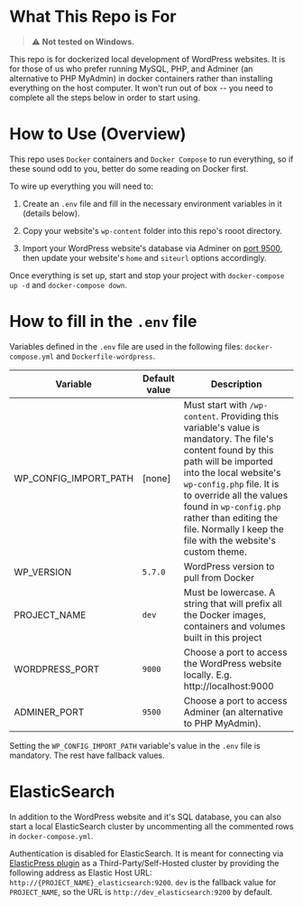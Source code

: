 # What This Repo is For

> :warning: **Not tested on Windows.**

This repo is for dockerized local development of WordPress websites. It is for those of us who prefer running MySQL, PHP, and Adminer (an alternative to PHP MyAdmin) in docker containers rather than installing everything on the host computer. It won't run out of box -- you need to complete all the steps below in order to start using.


# How to Use (Overview)

This repo uses `Docker` containers and `Docker Compose` to run everything, so if these sound odd to you, better do some reading on Docker first.

To wire up everything you will need to:

1. Create an `.env` file and fill in the necessary environment variables in it (details below).

1. Copy your website's `wp-content` folder into this repo's rooot directory.

1. Import your WordPress website's database via Adminer on [port 9500](http://localhost:9500), then update your website's `home` and `siteurl` options accordingly.

Once everything is set up, start and stop your project with `docker-compose up -d` and `docker-compose down`.


# How to fill in the `.env` file

Variables defined in the `.env` file are used in the following files: `docker-compose.yml` and `Dockerfile-wordpress`.

Variable              | Default value | Description
----------------------|---------------|------------
WP_CONFIG_IMPORT_PATH | [none]        | Must start with `/wp-content`. Providing this variable's value is mandatory. The file's content found by this path will be imported into the local website's `wp-config.php` file. It is to override all the values found in `wp-config.php` rather than editing the file. Normally I keep the file with the website's custom theme.
WP_VERSION            | `5.7.0`       | WordPress version to pull from Docker
PROJECT_NAME          | `dev`         | Must be lowercase. A string that will prefix all the Docker images, containers and volumes built in this project
WORDPRESS_PORT        | `9000`        | Choose a port to access the WordPress website locally. E.g. http://localhost:9000
ADMINER_PORT          | `9500`        | Choose a port to access Adminer (an alternative to PHP MyAdmin).

Setting the `WP_CONFIG_IMPORT_PATH` variable's value in the `.env` file is mandatory. The rest have fallback values.


# ElasticSearch

In addition to the WordPress website and it's SQL database, you can also start a local ElasticSearch cluster by uncommenting all the commented rows in `docker-compose.yml`.

Authentication is disabled for ElasticSearch. It is meant for connecting via [ElasticPress plugin](https://wordpress.org/plugins/elasticpress/) as a Third-Party/Self-Hosted cluster by providing the following address as Elastic Host URL: `http://{PROJECT_NAME}_elasticsearch:9200`. `dev` is the fallback value for `PROJECT_NAME`, so the URL is `http://dev_elasticsearch:9200` by default.
